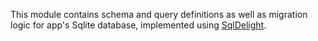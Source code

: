 This module contains schema and query definitions as well as migration logic for app's Sqlite database,
implemented using [SqlDelight](https://cashapp.github.io/sqldelight/).
